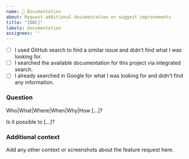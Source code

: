 ```yaml
---
name: 📝 Documentation
about: Request additional documentation or suggest improvements
title: "[DOC]"
labels: documentation
assignees: ''
---
```


* [ ] I used GitHub search to find a similar issue and didn't find what I was looking for.
* [ ] I searched the available documentation for this project via integrated search.
* [ ] I already searched in Google for what I was looking for and didn't find any information.

### Question

Who|What|Where|When|Why|How [...]?

Is it possible to [...]?

### Additional context

Add any other context or screenshots about the feature request here.
